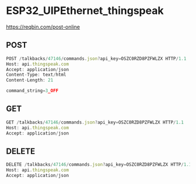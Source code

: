 # ESP32_UIPEthernet_thingspeak

https://reqbin.com/post-online

## POST
```js
POST /talkbacks/47146/commands.json?api_key=OSZC0RZD8PZFWLZX HTTP/1.1
Host: api.thingspeak.com
Accept: application/json
Content-Type: text/html
Content-Length: 21

command_string=3_OFF
```

## GET
```js
GET /talkbacks/47146/commands.json?api_key=OSZC0RZD8PZFWLZX HTTP/1.1
Host: api.thingspeak.com
Accept: application/json
```

## DELETE
```js
DELETE /talkbacks/47146/commands.json?api_key=OSZC0RZD8PZFWLZX HTTP/1.1
Host: api.thingspeak.com
Accept: application/json
```
